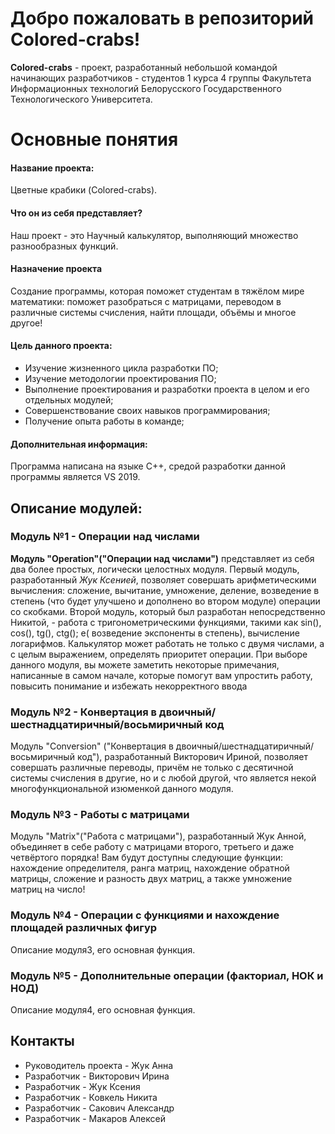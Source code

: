 # Добро пожаловать в репозиторий Colored-crabs!
**Colored-crabs** - проект, разработанный небольшой командой начинающих разработчиков - студентов 1 курса 4 группы Факультета Информационных технологий Белорусского Государственного Технологического Университета.

# Основные понятия
#### Название проекта:
Цветные крабики (Colored-crabs).
#### Что он из себя представляет? 
Наш проект - это Научный калькулятор, выполняющий множество разнообразных функций.
#### Назначение проекта
Создание программы, которая поможет студентам в тяжёлом мире математики: поможет разобраться с матрицами, переводом в различные системы счисления, найти площади, объёмы и многое другое! 
#### Цель данного проекта:<br>
- Изучение жизненного цикла разработки ПО; <br>
- Изучение методологии проектирования ПО;<br>
- Выполнение проектирования и разработки проекта в целом и его отдельных модулей;<br>
- Совершенствование своих навыков программирования;<br>
- Получение опыта работы в команде;<br>
#### Дополнительная информация:<br>
Программа написана на языке C++, средой разработки данной программы является VS 2019.<br>
## Описание модулей:

### Модуль №1 - Операции над числами
<b>Модуль "Operation"("Операции над числами")</b> представляет из себя два более простых, логически целостных модуля. Первый модуль, разработанный <i>Жук Ксенией</i>, позволяет совершать арифметическими вычисления: сложение, вычитание, умножение, деление, возведение в степень (что будет улучшено и дополнено во втором модуле) операции со скобками. Второй модуль, который был разработан непосредственно Никитой, - работа с тригонометрическими функциями, такими как sin(), cos(), tg(), ctg(); e( возведение экспоненты в степень), вычисление логарифмов. Калькулятор может работать не только с двумя числами, а с целым выражением, определять приоритет операции. При выборе данного модуля, вы можете заметить некоторые примечания, написанные в самом начале, которые помогут вам упростить работу, повысить понимание и избежать некорректного ввода

### Модуль №2 -  Конвертация в двоичный/шестнадцатиричный/восьмиричный код
Модуль "Conversion" ("Конвертация в двоичный/шестнадцатиричный/восьмиричный код"), разработанный Викторович Ириной, позволяет совершать различные переводы, причём не только с десятичной системы счисления в другие, но и с любой другой, что является некой многофункциональной изюменкой данного модуля. 

### Модуль №3 - Работы с матрицами
Модуль "Matrix"("Работа с матрицами"), разработанный Жук Анной, объединяет в себе работу с матрицами второго, третьего и даже четвёртого порядка! Вам будут доступны следующие функции: нахождение определителя, ранга матриц, нахождение обратной матрицы, сложение и разность двух матриц, а также умножение матриц на число!

### Модуль №4 - Операции с функциями и нахождение площадей различных фигур
Описание модуля3, его основная функция.

### Модуль №5 - Дополнительные операции (факториал, НОК и НОД)
Описание модуля4, его основная функция.
## Контакты
* Руководитель проекта - Жук Анна
* Разработчик - Викторович Ирина
* Разработчик - Жук Ксения
* Разработчик - Ковкель Никита
* Разработчик - Сакович Александр
* Разработчик - Макаров Алексей
